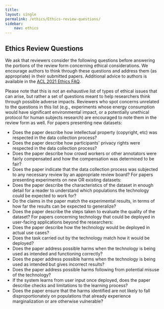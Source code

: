 ```yaml
---
title: 
layout: single
permalink: /ethics/Ethics-review-questions/
sidebar: 
    nav: ethics 
---
```


## Ethics Review Questions
We ask that reviewers consider the following questions before answering the portions of the review form concerning ethical considerations. We encourage authors to think through these questions and address them (as appropriate) in their submitted papers. Additional advice to authors is available in the [ACL 2021 Ethics FAQ](https://2021.aclweb.org/ethics/Ethics-FAQ/).

Please note that this is not an exhaustive list of types of ethical issues that can arise, but rather a set of questions meant to help researchers think through possible adverse impacts. Reviewers who spot concerns unrelated to the questions in this list (e.g., experiments whose energy consumption would have significant environmental impact, or a potentially unethical protocol for human subjects research) are encouraged to note them in the review form as well.
For papers presenting new datasets:
- Does the paper describe how intellectual property (copyright, etc) was respected in the data collection process?
- Does the paper describe how participants' privacy rights were respected in the data collection process?
- Does the paper describe how crowd workers or other annotators were fairly compensated and how the compensation was determined to be fair?
- Does the paper indicate that the data collection process was subjected to any necessary review by an appropriate review board?
For papers presenting experiments on new OR existing datasets:
- Does the paper describe the characteristics of the dataset in enough detail for a reader to understand which populations the technology could be expected to work for?
- Do the claims in the paper match the experimental results, in terms of how far the results can be expected to generalize?
- Does the paper describe the steps taken to evaluate the quality of the dataset?
For papers concerning technology that could be deployed in user-facing applications beyond the researchers:
- Does the paper describe how the technology would be deployed in actual use cases?
- Does the task carried out by the technology match how it would be deployed?
- Does the paper address possible harms when the technology is being used as intended and functioning correctly?
- Does the paper address possible harms when the technology is being used as intended but gives incorrect results?
- Does the paper address possible harms following from potential misuse of the technology?
- If the system learns from user input once deployed, does the paper describe checks and limitations to the learning process?
- Does the paper ensure that the harms identified are not likely to fall disproportionately on populations that already experience marginalization or are otherwise vulnerable?

